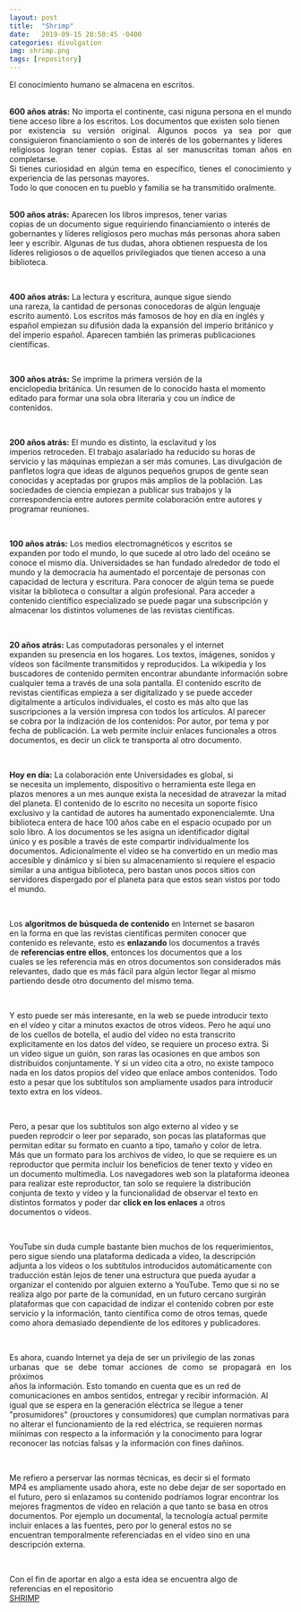 ```yaml
---
layout: post
title:  "Shrimp"
date:   2019-09-15 20:50:45 -0400
categories: divulgation
img: shrimp.png
tags: [repository]
---
```


El conocimiento humano se almacena en escritos.

<div style="text-align: justify; white-space: pre-line;">
<b>600 años atrás:</b> No importa el continente, casi niguna persona en el mundo tiene acceso libre a los escritos. Los documentos que existen solo tienen 
por existencia su versión original. Algunos pocos ya sea por que consiguieron financiamiento o son de interés de los gobernantes y líderes
religiosos logran tener copias. Estas al ser manuscritas toman años en completarse. 
Si tienes curiosidad en algún tema en específico, tienes el conocimiento y experiencia de las personas mayores. 
Todo lo que conocen en tu pueblo y familia se ha transmitido oralmente.

<b>500 años atrás:</b> Aparecen los libros impresos, tener varias copias de un documento sigue requiriendo financiamiento o interés de gobernantes y
líderes religiosos pero muchas más personas ahora saben leer y escribir.
Algunas de tus dudas, ahora obtienen respuesta de los líderes religiosos o de aquellos privilegiados que tienen acceso a una biblioteca.

<b>400 años atrás:</b> La lectura y escritura, aunque sigue siendo una rareza, la cantidad de personas conocedoras de algún lenguaje escrito aumentó.
Los escritos más famosos de hoy en día en inglés y español empiezan su difusión dada la expansión del imperio británico y del imperio español.
Aparecen también las primeras publicaciones científicas.

<b>300 años atrás:</b> Se imprime la primera versión de la enciclopedia británica. Un resumen de lo conocido hasta el momento editado para formar
una sola obra literaria y cou un índice de contenidos.

<b>200 años atrás:</b> El mundo es distinto, la esclavitud y los imperios retroceden. El trabajo asalariado ha reducido su horas de servicio y 
las máquinas empiezan a ser más comunes. Las divulgación de panfletos logra que ideas de algunos pequeños grupos de gente sean conocidas y
aceptadas por grupos más amplios de la población. Las sociedades de ciencia empiezan a publicar sus trabajos y la correspondencia entre autores
permite colaboración entre autores y programar reuniones. 

<b>100 años atrás:</b> Los medios electromagnéticos y escritos se expanden por todo el mundo, lo que sucede al otro lado del oceáno se conoce el mismo 
día. Universidades se han fundado alrededor de todo el mundo y la democracia ha aumentado el porcentaje de personas con capacidad de lectura y
escritura.  Para conocer de algún tema se puede visitar la biblioteca o consultar a algún profesional. Para acceder a contenido científico 
especializado se puede pagar una subscripción y almacenar los distintos volumenes de las revistas científicas. 

<b>20 años atrás:</b> Las computadoras personales y el internet expanden su presencia en los hogares. Los textos, imágenes, sonidos y vídeos son 
fácilmente transmitidos y reproducidos. La wikipedia y los buscadores de contenido permiten encontrar abundante información sobre cualquier tema 
a través de una sola pantalla.  El contenido escrito de revistas científicas empieza a ser digitalizado y se puede acceder digitalmente 
a artículos individuales, el costo es más alto que las suscripciones a la versión impresa con todos los artículos. Al parecer se cobra  por la
indización de los contenidos: Por autor, por tema y por fecha de publicación.
La web permite incluir enlaces funcionales a otros documentos, es decir un click te transporta al otro documento.

<b>Hoy en día:</b> La colaboración ente Universidades es global, si se necesita un implemento, dispositivo o herramienta este llega en plazos
menores a un mes aunque exista la necesidad de atravezar la mitad del planeta. El contenido de lo escrito no necesita un soporte físico exclusivo y 
la cantidad de autores ha aumentado exponencialemte.
Una biblioteca entera de hace 100 años cabe en el espacio ocupado por un solo libro. A los documentos se les asigna un identificador digital único 
y es posible a través de este compartir individualmente los documentos. 
Adicionalmente el vídeo se ha convertido en un medio mas accesible y dinámico y si bien su almacenamiento si requiere el espacio similar a una antigua biblioteca, pero bastan unos pocos sitios
con servidores dispergado por el planeta para que estos sean vistos por todo el mundo. 

Los <b>algoritmos de búsqueda de contenido</b> en Internet se basaron en la forma en que las revistas científicas permiten conocer 
que contenido es relevante, esto es <b>enlazando</b> los documentos a través de <b>referencias entre ellos</b>, entonces los documentos que a los cuales
se les referencia más en otros documentos son considerados más relevantes, dado que es más fácil para algún lector llegar al mismo partiendo
desde otro documento del mismo tema.


Y esto puede ser más interesante, en la web se puede introducir texto en el vídeo y citar a minutos exactos de otros vídeos. Pero he aquí uno de los cuellos de botella, el audio del vídeo no esta transcrito explicitamente en los datos del vídeo, se requiere un proceso extra. Si un vídeo sigue
un guión, son raras las ocasiones en que ambos son distribuidos conjuntamente. Y si un vídeo cita a otro, no existe tampoco nada en los datos
propios del vídeo que enlace ambos contenidos. Todo esto a pesar que los subtítulos son ampliamente usados para introducir 
texto extra en los vídeos.

Pero, a pesar que los subtitulos son algo externo al vídeo y se pueden reprodcir o leer por separado, son pocas las plataformas que permitan editar su formato en 
cuanto a tipo, tamaño y color de letra. Más que un formato para los archivos de vídeo, lo que se requiere es un reproductor que permita incluir
los beneficios de tener texto y vídeo en un documento multimedia. Los navegadores web son la plataforma ideonea para realizar este reproductor,
tan solo se requiere la distribución conjunta de texto y vídeo y la funcionalidad de observar el texto en distintos formatos y poder dar <b> click en los 
enlaces</b> a otros documentos o vídeos.


YouTube sin duda cumple bastante bien muchos de los requerimientos, pero sigue siendo una plataforma dedicada a vídeo, la descripción adjunta a
los vídeos o los subtítulos introducidos automáticamente con traducción están lejos de tener una estructura que pueda ayudar a organizar el
contenido por alguien externo a YouTube. Temo que si no se realiza algo por parte de la comunidad, en un futuro cercano surgirán plataformas
que con capacidad de indizar el contenido cobren por este servicio y la información, tanto científica como de otros temas, quede como ahora demasiado dependiente de los editores
y publicadores.

Es ahora, cuando Internet ya deja de ser un privilegio de las zonas urbanas que se debe tomar acciones de como se propagará en los próximos años la
información. Esto tomando en cuenta que es un red de comunicaciones en ambos sentidos, entregar y recibir información. Al igual que se espera en la generación
eléctrica se llegue a tener "prosumidores" (prouctores y consumidores) que cumplan normativas para no alterar el funcionamiento de la red eléctrica,
se requieren normas miínimas con respecto a la información y la conocimento para lograr reconocer las notcias falsas y la información con fines dañinos.

Me refiero a perservar las normas técnicas, es decir si el formato MP4 es ampliamente usado ahora, este no debe dejar de ser soportado en el futuro,
pero si enlazamos su contenido podríamos lograr encontrar los mejores fragmentos de vídeo en relación a que tanto se basa en otros documentos.
Por ejemplo un documental, la tecnología actual permite incluir enlaces a las fuentes, pero por lo general estos no se encuentran temporalmente referenciadas en el vídeo sino en una descripción externa.

Con el fin de aportar en algo a esta idea se encuentra algo de referencias en el repositorio <a href="https://github.com/MOTEorg/Shrimp">SHRIMP</a>

</div>






